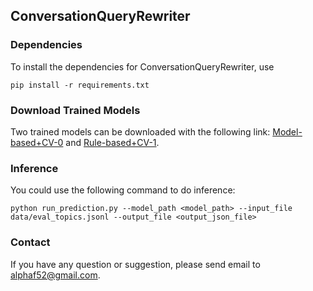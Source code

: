 ## ConversationQueryRewriter

### Dependencies
To install the dependencies for ConversationQueryRewriter, use
```
pip install -r requirements.txt
```

### Download Trained Models
Two trained models can be downloaded with the following link: [Model-based+CV-0](https://thunlp.s3-us-west-1.amazonaws.com/Model-based%2BCV-0.zip) and [Rule-based+CV-1](https://thunlp.s3-us-west-1.amazonaws.com/Rule-based%2BCV-1.zip).

### Inference
You could use the following command to do inference:
```
python run_prediction.py --model_path <model_path> --input_file data/eval_topics.jsonl --output_file <output_json_file>
```

### Contact
If you have any question or suggestion, please send email to alphaf52@gmail.com.
